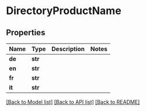 # DirectoryProductName

## Properties
Name | Type | Description | Notes
------------ | ------------- | ------------- | -------------
**de** | **str** |  | 
**en** | **str** |  | 
**fr** | **str** |  | 
**it** | **str** |  | 

[[Back to Model list]](../README.md#documentation-for-models) [[Back to API list]](../README.md#documentation-for-api-endpoints) [[Back to README]](../README.md)


